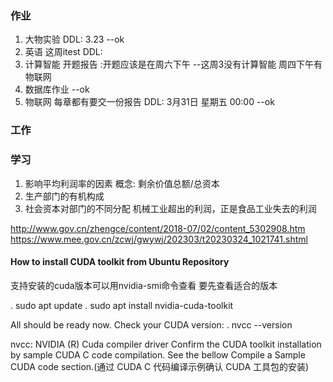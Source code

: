 ### 作业
1. 大物实验  DDL: 3.23 --ok 
2. 英语 这周itest DDL: 
3. 计算智能  开题报告 :开题应该是在周六下午 --这周3没有计算智能 周四下午有物联网
4. 数据库作业 --ok
5. 物联网 每章都有要交一份报告 DDL: 3月31日 星期五 00:00 --ok

### 工作

### 学习
1. 影响平均利润率的因素
 概念: 剩余价值总额/总资本
 1. 生产部门的有机构成
 2. 社会资本对部门的不同分配 
机械工业超出的利润，正是食品工业失去的利润


http://www.gov.cn/zhengce/content/2018-07/02/content_5302908.htm
https://www.mee.gov.cn/zcwj/gwywj/202303/t20230324_1021741.shtml





#### How to install CUDA toolkit from Ubuntu Repository
支持安装的cuda版本可以用nvidia-smi命令查看 要先查看适合的版本

. sudo apt update
. sudo apt install nvidia-cuda-toolkit

All should be ready now. Check your CUDA version:
. nvcc --version

nvcc: NVIDIA (R) Cuda compiler driver
Confirm the CUDA toolkit installation by sample CUDA C code compilation. See the bellow Compile a Sample CUDA code section.(通过 CUDA C 代码编译示例确认 CUDA 工具包的安装)






